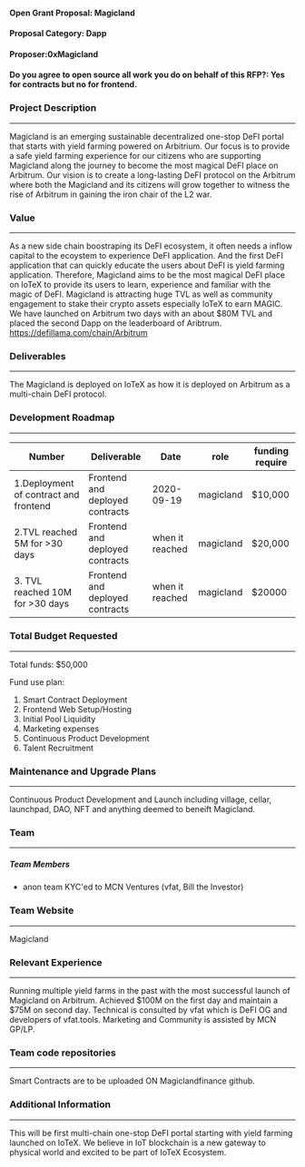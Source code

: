 #### Open Grant Proposal: Magicland 
#### Proposal Category: Dapp

#### Proposer:0xMagicland

#### Do you agree to open source all work you do on behalf of this RFP?: Yes for contracts but no for frontend. 
### Project Description

---
Magicland is an emerging sustainable decentralized one-stop DeFI portal that starts with yield farming powered on Arbitrium. 
Our focus is to provide a safe yield farming experience for our citizens who are supporting Magicland along the journey to become the most magical DeFI place on Arbitrum. 
Our vision is to create a long-lasting DeFI protocol on the Arbitrum where both the Magicland and its citizens will grow together to witness the rise of Arbitrum in gaining the iron chair of the L2 war.

### Value

---

As a new side chain boostraping its DeFI ecosystem, it often needs a inflow capital to the ecoystem to experience DeFI application. And the first DeFI application that can quickly educate the users about DeFI is yield farming application. 
Therefore, Magicland aims to be the most magical DeFI place on IoTeX to provide its users to learn, experience and familiar with the magic of DeFI. Magicland is attracting huge TVL as well as community engagement to stake their crypto assets 
especially IoTeX to earn MAGIC. We have launched on Arbitrum two days with an about $80M TVL and placed the second Dapp on the leaderboard of Aribtrum. 
https://defillama.com/chain/Arbitrum  

### Deliverables

---

The Magicland is deployed on IoTeX as how it is deployed on Arbitrum as a multi-chain DeFI protocol. 

### Development Roadmap

---

| Number                                                                        | Deliverable                                                  | Date       | role             | funding require |
| ----------------------------------------------------------------------------- | ------------------------------------------------------------ | ---------- | ---------------- | --------------- |
| 1.Deployment of contract and frontend        | Frontend and deployed contracts                                 | 2020-09-19 | magicland | $10,000    |
| 2.TVL reached 5M for >30 days | Frontend and deployed contracts                             | when it reached | magicland | $20,000    |
| 3. TVL reached 10M for >30 days | Frontend and deployed contracts                                | when it reached | magicland | $20000   |
### Total Budget Requested

---

Total funds: $50,000

Fund use plan:

1. Smart Contract Deployment
2. Frontend Web Setup/Hosting
3. Initial Pool Liquidity
4. Marketing expenses
5. Continuous Product Development
6. Talent Recruitment 

### Maintenance and Upgrade Plans

---

Continuous Product Development and Launch including village, cellar, launchpad, DAO, NFT and anything deemed to beneift Magicland. 

### Team

---

##### Team Members

- anon team KYC'ed to MCN Ventures (vfat, Bill the Investor) 

### Team Website

---

Magicland

### Relevant Experience

---

Running multiple yield farms in the past with the most successful launch of Magicland on Arbitrum. Achieved $100M on the first day and maintain a $75M on second day. Technical is consulted by vfat which is DeFI OG and developers of vfat.tools. Marketing and Community is assisted by MCN GP/LP. 

### Team code repositories

---

Smart Contracts are to be uploaded ON Magiclandfinance github.

### Additional Information

---

This will be first multi-chain one-stop DeFI portal starting with yield farming launched on IoTeX. We believe in IoT blockchain is a new gateway to physical world and excited to be part of IoTeX Ecosystem. 

